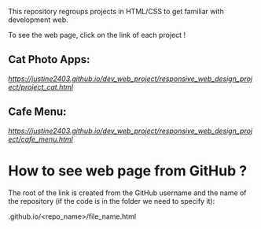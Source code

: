 This repository regroups projects in HTML/CSS to get familiar with development web.

To see the web page, click on the link of each project !

## Cat Photo Apps: 
*https://justine2403.github.io/dev_web_project/responsive_web_design_project/project_cat.html*

## Cafe Menu:
*https://justine2403.github.io/dev_web_project/responsive_web_design_project/cafe_menu.html*

# How to see web page from GitHub ?
The root of the link is created from the GitHub username and the name of the repository (if the code is in the folder we need to specify it):

<username>.github.io/<repo_name>/file_name.html

